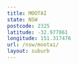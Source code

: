 ```yaml
---
title: MOOTAI
state: NSW
postcode: 2325
latitude: -32.977861
longitude: 151.317476
url: /nsw/mootai/
layout: suburb
---
```

